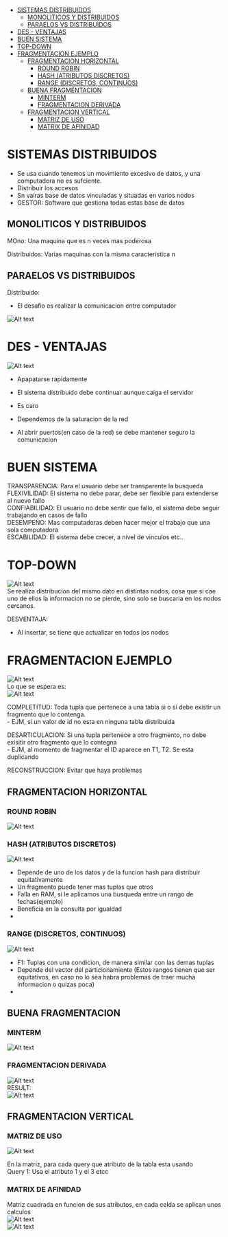 - [SISTEMAS DISTRIBUIDOS](#sistemas-distribuidos)
  - [MONOLITICOS Y DISTRIBUIDOS](#monoliticos-y-distribuidos)
  - [PARAELOS VS DISTRIBUIDOS](#paraelos-vs-distribuidos)
- [DES - VENTAJAS](#des---ventajas)
- [BUEN SISTEMA](#buen-sistema)
- [TOP-DOWN](#top-down)
- [FRAGMENTACION EJEMPLO](#fragmentacion-ejemplo)
  - [FRAGMENTACION HORIZONTAL](#fragmentacion-horizontal)
    - [ROUND ROBIN](#round-robin)
    - [HASH (ATRIBUTOS DISCRETOS)](#hash-atributos-discretos)
    - [RANGE (DISCRETOS, CONTINUOS)](#range-discretos-continuos)
  - [BUENA FRAGMENTACION](#buena-fragmentacion)
    - [MINTERM](#minterm)
    - [FRAGMENTACION DERIVADA](#fragmentacion-derivada)
  - [FRAGMENTACION VERTICAL](#fragmentacion-vertical)
    - [MATRIZ DE USO](#matriz-de-uso)
    - [MATRIX DE AFINIDAD](#matrix-de-afinidad)


# SISTEMAS DISTRIBUIDOS  
- Se usa cuando tenemos un movimiento excesivo de datos, y una computadora no es sufciente.  
- Distribuir los accesos  
- Sn vairas base de datos vinculadas y situadas en varios nodos  
- GESTOR: Software que gestiona todas estas base de datos  

## MONOLITICOS Y DISTRIBUIDOS  
MOno: Una maquina que es n veces mas poderosa  

Distribuidos: Varias maquinas con la misma caracteristica n  


## PARAELOS VS DISTRIBUIDOS  
Distribuido:  
- El desafio es realizar la comunicacion entre computador  

![Alt text](image.png)  

# DES - VENTAJAS  
![Alt text](image-1.png)  
- Apapatarse rapidamente  
- El sistema distribuido debe continuar aunque caiga el servidor  

- Es caro  
- Dependemos de la saturacion de la red  
- Al abrir puertos(en caso de la red) se debe mantener seguro la comunicacion  

# BUEN SISTEMA   

TRANSPARENCIA: Para el usuario debe ser transparente la busqueda   
FLEXIVILIDAD: El sistema no debe parar, debe ser flexible para extenderse al nuevo fallo  
CONFIABILIDAD: El usuario no debe sentir que fallo, el sistema debe seguir trabajando en casos de fallo  
DESEMPEÑO: Mas computadoras deben hacer mejor el trabajo que una sola computadora  
ESCABILIDAD: El sistema debe crecer, a nivel de vinculos etc..  

# TOP-DOWN  
![Alt text](image-2.png)  
Se realiza distribucion del mismo dato en distintas nodos, cosa que si cae uno de ellos la informacion no se pierde, sino solo se buscaria en los nodos cercanos.  

DESVENTAJA:  
- Al insertar, se tiene que actualizar en todos los nodos  

# FRAGMENTACION EJEMPLO  
![Alt text](image-3.png)  
Lo que se espera es:  
![Alt text](image-7.png)  

COMPLETITUD: Toda tupla que pertenece a una tabla si o si debe existir un fragmento que lo contenga.  
    - EJM, si un valor de id no esta en ninguna tabla distribuida  

DESARTICULACION: Si una tupla pertenece a otro fragmento, no debe exisitir otro fragmento que lo contegna  
    - EJM, al momento de fragmentar el ID aparece en T1, T2. Se esta duplicando  
  
RECONSTRUCCION: Evitar que haya problemas  

## FRAGMENTACION HORIZONTAL  

### ROUND ROBIN  
![Alt text](image-4.png)  

### HASH (ATRIBUTOS DISCRETOS)  
![Alt text](image-5.png)  

- Depende de uno de los datos y de la funcion hash para distribuir equitativamente  
- Un fragmento puede tener mas tuplas que otros  
- Falla en RAM, si le aplicamos una busqueda entre un rango de fechas(ejemplo)  
- Beneficia en la consulta por igualdad  
- 

### RANGE (DISCRETOS, CONTINUOS)  
![Alt text](image-6.png)
- F1: Tuplas con una condicion, de manera similar con las demas tuplas  
- Depende del vector del particionamiente (Estos rangos tienen que ser equitativos, en caso no lo sea habra problemas de traer mucha informacion o  quizas poca)  
- 

## BUENA FRAGMENTACION  

### MINTERM  
![Alt text](image-8.png)

### FRAGMENTACION DERIVADA  
![Alt text](image-9.png)  
RESULT:  
![Alt text](image-10.png)

## FRAGMENTACION VERTICAL  
### MATRIZ DE USO  
![Alt text](image-11.png)  

En la matriz, para cada query que atributo de la tabla esta usando  
Query 1: Usa el atributo 1 y el 3 etcc   

### MATRIX DE AFINIDAD  
Matriz cuadrada en funcion de sus atributos, en cada celda se aplican unos calculos  
![Alt text](image-12.png)  
![Alt text](image-13.png)  

